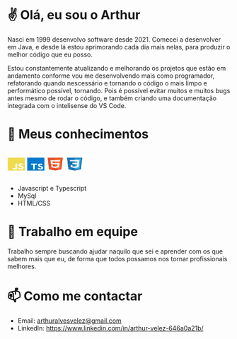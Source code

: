 # ✌️ Olá, eu sou o Arthur

Nasci em 1999 desenvolvo software desde 2021. Comecei a desenvolver em Java, e desde lá estou aprimorando cada dia mais nelas, para produzir o melhor código que eu posso.


Estou constantemente atualizando e melhorando os projetos que estão em andamento conforme vou me desenvolvendo mais como programador, refatorando quando nescessário e tornando o código o mais limpo e performático possível, tornando. Pois é possível evitar muitos e muitos bugs antes mesmo de rodar o código, e também criando uma documentação integrada com o intelisense do VS Code.

# 👀 Meus conhecimentos

<div style="display: inline_block"><br>
  <img align="center" alt="vel-Js" height="30" width="40" src="https://raw.githubusercontent.com/devicons/devicon/master/icons/javascript/javascript-plain.svg">
  <img align="center" alt="vel-Ts" height="30" width="40" src="https://raw.githubusercontent.com/devicons/devicon/master/icons/typescript/typescript-plain.svg">
  <img align="center" alt="vel-HTML" height="30" width="40" src="https://raw.githubusercontent.com/devicons/devicon/master/icons/html5/html5-original.svg">
  <img align="center" alt="vel-CSS" height="30" width="40" src="https://raw.githubusercontent.com/devicons/devicon/master/icons/css3/css3-original.svg">
</div><br/>

* Javascript e Typescript
* MySql
* HTML/CSS

# 🤝 Trabalho em equipe

Trabalho sempre buscando ajudar naquilo que sei e aprender com os que sabem mais que eu, de forma que todos possamos nos tornar profissionais melhores. 

# 📫 Como me contactar

- Email: arthuralvesvelez@gmail.com
- LinkedIn: https://www.linkedin.com/in/arthur-velez-646a0a21b/
